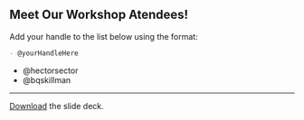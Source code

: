 ## Meet Our Workshop Atendees!

Add your handle to the list below using the format:

```md
- @yourHandleHere
```

- @hectorsector
- @bqskillman

---

[Download](nicar.pdf) the slide deck.
